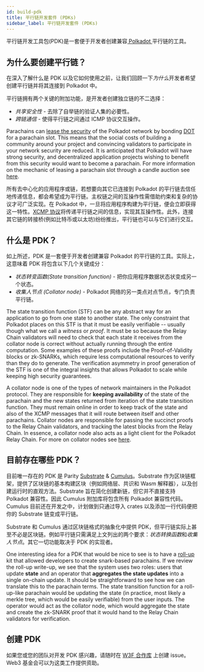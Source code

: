 ```yaml
---
id: build-pdk
title: 平行链开发套件 (PDKs)
sidebar_label: 平行链开发套件 (PDKs)
---
```


平行链开发工具包(PDK)是一套便于开发者创建兼容[ Polkadot ](learn-parachains)平行链的工具。

## 为什么要创建平行链？

在深入了解什么是 PDK 以及它如何使用之前，让我们回顾一下*为什么*开发者希望创建平行链并将其连接到 Polkadot 中。

平行链拥有两个关键的附加功能，是开发者创建独立链的不二选择：

- _共享安全性_ - 去除了自举链的验证人集的必要性。
- _跨链通信_ - 使得平行链之间通过 ICMP 协议交互操作。

Parachains can [lease the security](learn-security) of the Polkadot network by bonding [DOT](learn-DOT) for a parachain slot. This means that the social costs of building a community around your project and convincing validators to participate in your network security are reduced. It is anticipated that Polkadot will have strong security, and decentralized application projects wishing to benefit from this security would want to become a parachain. For more information on the mechanic of leasing a parachain slot through a candle auction see [here](learn-auction).

所有去中心化的应用程序或链，若想要向其它已连接到 Polkadot 的平行链去信任地传递信息，都会希望成为平行链。主权链之间的互操作性需借助约束和复杂的协议才可广泛实现。在 Polkadot 中，一旦将应用程序构建为平行链，便会立即获得这一特性。[XCMP 协议](learn-crosschain)将传递平行链之间的信息，实现其互操作性。此外，连接其它链的转接桥(例如比特币或以太坊)纷纷推出，平行链也可以与它们进行交互。

## 什么是 PDK？

如上所述，PDK 是一套便于开发者创建兼容 Polkadot 的平行链的工具。实际上，这意味着 PDK 将包含以下几个关键成分：

- _状态转变函数(State transition function)_ - 把你应用程序数据状态状变成另一个状态。
- _收集人节点 (Collator node)_ - Polkadot 网络的另一类点对点节点，专门负责平行链。

The state transition function (STF) can be any abstract way for an application to go from one state to another state. The only constraint that Polkadot places on this STF is that it must be easily verifiable -- usually though what we call a _witness_ or _proof_. It must be so because the Relay Chain validators will need to check that each state it receives from the collator node is correct without actually running through the entire computation. Some examples of these proofs include the Proof-of-Validity blocks or zk-SNARKs, which require less computational resources to verify than they do to generate. The verification asymmetry in proof generation of the STF is one of the integral insights that allows Polkadot to scale while keeping high security guarantees.

A collator node is one of the types of network maintainers in the Polkadot protocol. They are responsible for **keeping availability** of the state of the parachain and the new states returned from iteration of the state transition function. They must remain online in order to keep track of the state and also of the XCMP messages that it will route between itself and other parachains. Collator nodes are responsible for passing the succinct proofs to the Relay Chain validators, and tracking the latest blocks from the Relay Chain. In essence, a collator node also acts as a light client for the Polkadot Relay Chain. For more on collator nodes see [here](learn-collator).

## 目前存在哪些 PDK？

目前唯一存在的 PDK 是 Parity [Substrate](https://github.com/paritytech/substrate) & [Cumulus](https://github.com/paritytech/cumulus)。Substrate 作为区块链框架，提供了区块链的基本构建区块（例如网络层、共识和 Wasm 解释器），以及创建运行时的直观方法。Substrate 旨在简化创建新链，但它并不直接支持 Polkadot 兼容性。因此 Cumulus 附加库将包含所有 Polkadot 兼容性代码。Cumulus 目前还在开发之中，计划做到只通过导入 crates 以及添加一行代码便把你的 Substrate 链变成平行链。

Substrate 和 Cumulus 通过区块链格式的抽象化中提供 PDK，但平行链实际上甚至不必是区块链。例如平行链只需满足上文列出的两个要求：*状态转换函数*和*收集人节点*。其它一切功能取决于 PDK 的实现者。

One interesting idea for a PDK that would be nice to see is to have a [roll-up](https://ethresear.ch/t/roll-up-roll-back-snark-side-chain-17000-tps/3675) kit that allowed developers to create snark-based parachains. If we review the roll-up write-up, we see that the system uses two roles: users that update **state** and an operator that **aggregates the state updates** into a single on-chain update. It should be straightforward to see how we can translate this to the parachain terms. The state transition function for a roll-up-like parachain would be updating the state (in practice, most likely a merkle tree, which would be easily verifiable) from the user inputs. The operator would act as the collator node, which would aggregate the state and create the zk-SNARK proof that it would hand to the Relay Chain validators for verification.

## 创建 PDK

如果您或您的团队对开发 PDK 感兴趣，请随时在 [W3F 合作库](https://github.com/w3f/Web3-collaboration) 上创建 issue。 Web3 基金会可以为这类工作提供资助。
